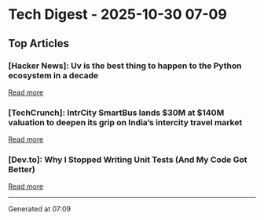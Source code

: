 # Tech Digest - 2025-10-30 07-09

## Top Articles

### [Hacker News]: Uv is the best thing to happen to the Python ecosystem in a decade
[Read more](https://emily.space/posts/251023-uv)

### [TechCrunch]: IntrCity SmartBus lands $30M at $140M valuation to deepen its grip on India&#8217;s intercity travel market
[Read more](https://techcrunch.com/2025/10/29/intrcity-smartbus-lands-30m-at-140m-valuation-to-deepen-its-grip-on-indias-intercity-travel-market/)

### [Dev.to]: Why I Stopped Writing Unit Tests (And My Code Got Better)
[Read more](https://dev.to/teamcamp/why-i-stopped-writing-unit-tests-and-my-code-got-better-20j0)


---
Generated at 07:09

